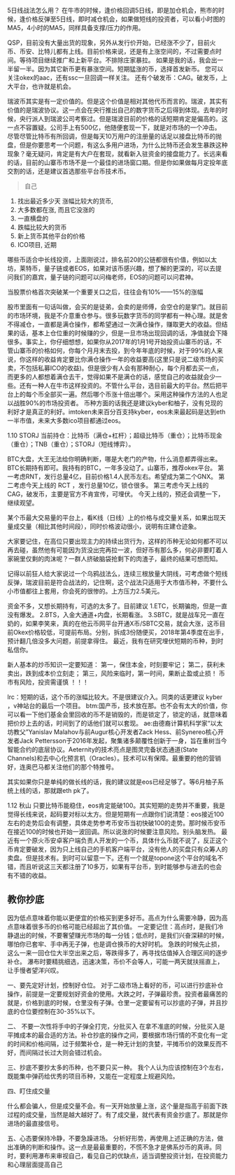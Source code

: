 5日线战法怎么用？
在牛市的时候，逢价格回调5日线，即是加仓机会，熊市的时候，逢价格反弹至5日线，即时减仓机会，如果做短线的投资者，可以看小时图的MA5，4小时的MA5，同样具备支撑/压力的作用。




QSP，目前没有大量出货的现象，另外从发行价开始，已经涨不少了，目前火币、币安、比特儿都有上线。目前价格来说，还是有上涨空间的，不过需要点时间。等待项目继续推广和上新平台。不排除庄家暴拉。
如果是我的话，我会出一半留一半。因为其它新币更有暴涨空间。​
​短期猛涨的币，选择首发新币。
您可以关注okex的aac，还有ssc一旦回调​一样关注。
还有个破发币：CAG。破发币，上大平台，也许就是机会。​


瑞波币其实是有一定价值的。但是这个价值是相对其他代币而言的。瑞波，其实有价值的是瑞波协议。这一点会在央行推出自己的数字货币之后得到体现。去年的时候，央行派人到瑞波公司考察过。但是瑞波目前的价格的话短期肯定是偏高的。这一点不容置疑。公司手上有500亿，他随便套现一下，就是对市场的一个冲击。
尽管尽管比特币有所回调，但是每天10万用户的注册量的话足以接盘比特币的抛盘，但是你要思考一个问题，有这么多用户进场，为什么比特币还会发生暴跌这种现象？毫无疑问，肯定是有大户在套现，就看新入驻资金的接盘能力了。长远来看的话，目前的山寨币市场不是一个最佳的进场窗口期。但是你如果做每月定投年底交割的话，还是建议首选那些平台币技术币。


> 自己
1. 找出最近多少天 涨幅比较大的货币,
2. 大多数都在涨, 而且它没涨的
3. 一直横盘的
4. 跌幅比较大的货币
5. 新上货币其他平台的价格
6. ICO项目, 近期



哪些币适合中长线投资，上面刚说过，排名前20的公链都很有价值，例如以太坊，莱特币，量子链或者EOS，如果对该币感兴趣，想了解的更深的，可以去提问我们的嘉宾，量子链的问题可以问梅老师，EOS的问题可以问君神。


当股票价格首次突破某一个重要关口之后，往往会有10%——15%的涨幅


股市里面有一句话叫做，会买的是徒弟，会卖的是师傅，会空仓的是掌门。就目前的市场环境，我是不介意重仓参与。很多玩数字货币的同学都有一种心理。就是舍不得减仓，一直都是满仓操作，都希望通过一次满仓操作，赚取更大的收益。但结果的话，基本上仓位重的时候赚的少，但是一旦市场出现回调的话，净值就会下降很多。事实上，你仔细想想，如果你从2017年的1月1号开始投资山寨币的话，不管山寨币的价格如何，你每个月月末去投，到今年年底的时候，对于99%的人来说，你这样的收益肯定要比你满仓操作一年的收益要高(这里只是说二级市场的买卖，不包括私募ICO的收益)。但是很少有人会有那种耐心，每个月都去买一点，而更多的人都想着满仓去干，觉得如果不是满仓的话，感觉自己的收益就会少一些。还有一种人在牛市这样投资的。不管什么平台，选目前最大的平台。然后把平台上的每个币全部买一遍。然后哪个币涨十倍出哪个。采用这种操作方法的人也足以战胜90%的市场投资者。
币种方面的话我还是建议kyber和柚子，没有兑现的利好才是真正的利好。imtoken未来百分百支持kyber，eos未来最起码是达到eth一半市值，未来大多数ico项目都通过eos。


1.10
STORJ
当前持仓：比特币（满仓+杠杆）；超级比特币（重仓）；比特币现金（重仓）；TNB（重仓）；STORJ（短线博弈）。


BTC大盘，大王无法给你明确判断，哪是大老门的产物，什么消息都弄得出来。BTC长期持有即可。我持有的BTC，一年多没动了。​
山寨币，推荐okex平台。
第一考虑RNT​，发行总量4亿，目前价格1.4人民币左右。希望成为第二个GNX。
第二考虑今天上线的 RCT ，发行总量10亿，锁仓很多。
第三考虑今天上线的CAG，破发币，主要是官方不肯宣传，可埋伏。
今天上线的，预还会调整一下，继续观望。​


某个币最大交易量的平台上，看K线（日线）上的价格与成交量关系，如果出现天量成交量（相比其他时间段），同时价格波动很小，说明有庄建仓迹象。


大家要记住，在高位只要出现主力的持续出货行为，这样的币种无论如何都不可以再去碰，虽然他有可能因为货没出完再拉一波，但好币有那么多，何必非要盯着人家碗里仅剩的肉沫呢？一群人挤破脑袋抢剩下的肉渣子，最终的结果可想而知。

记得以前狂人给大家说过一个乌鸦战法么，连续三根放量大阴线，可考虑做个短线反弹，瑞波目前是符合战法的，记住啊，这个战法只适用于大市值币种，不要什么小市值都往上套用，你会死的很惨的。上方压力2.5美元。


资金不多，又想长期持有，可选的太多了。目前建议
1.ETC，长期骗炮，但是一直没有爆发。
2.BTS​，入金大通道+内盘，长期看涨。
3.SBTC，就是战车兄一直在奶的，如果李笑来，真的在他云币网平台开通X币/SBTC交易，就会大涨，这币目前Okex价格较低，可提前布局。​
分别，拆成3份随便买​，2018年第4季度在出手，预计翻几倍没多大问题，前提拿得住。
最近，我有在研究埋伏短期的币种，到时私信你。​


新人基本的炒币知识一定要知道：
第一，保住本金，时刻要牢记； 
第二，获利未卖出，跌到成本价立刻走； 
第三，风险来临时，第一时间，果断止盈或止损！ 
币市有风险，投资需谨慎 ！！！


lrc：短期的话，这个币的涨幅比较大。不是很建议介入。同类的话更建议 kyber ，v神站台的最后一个项目。
btm:国产币，技术放在那。也不会有太大的价值，你可以看一下他们基金会里回收的币不是销毁的，而是锁定了，锁定的话，就意味着把价炒上去的话，时间到了的话他们就可以套现。
ae:由德裔计算机科学家“以太坊教父”Yanislav Malahov与前Augur核心开发者Zack Hess、前Synereo核心开发者Jack Pettersson于2016年发起，聚集诸多颠覆性创新于一身，旨在重树当今智能合约的底层协议。Aeternity的技术亮点是图灵完备状态通道(State Channels)和去中心化预言机（Oracles）。技术可以有保障。最重要的他的营销好，连奥巴马都关注他们的那个特推号。

其实如果你只是单纯的做长线的话，我的建议就是eos已经足够了。等6月柚子系统上线的话，那就跟eth pk了。


1.12 秋山
只要比特币能稳住，eos肯定能破100。其实短期的走势并不重要，我是觉得长线来说，起码要对标以太方。但是短期有一点跟你们说清楚：eos接近100左右的走势后会有调整，具体走势参考币安币当初快破100的走势。那时候币安币在接近100的时候也开始一波回调。所以说涨的时候要注意风险。别头脑发热。
最近有一个原火币安卓客户端负责人开发的一个币，具体什么币就不说了，反正这个币肯定要破发，因为只上线自己的手机客户端平台，没有他人的买盘只有众筹人的卖盘。但是技术有。到时可以留意一下。还有一个就是topone这个平台的域名不错，而且听说这三天都注册了10多万，如果有平台币，到时能够参与进去的也会有不错的收益。


##  教你抄底
因为低点意味着你能以更便宜的价格买到更多好币。高点为什么需要冷静，因为高点意味着很多币的价格可能已经超出了其价值。
一定要记住：高点时，是我们冷静退出的时候，不要奢望赚光市场的每一分钱；低点时，是我们兴奋深耕的时候，哪怕你已套牢、手中再无子弹，也是调仓换币的大好时机。
急跌的时候先止损，这么一来一回仓位大半空出来之后，等跌得多了，再寻找估值掉入合理区间的逐步补仓。
瀑布时要精挑细选，迅速决策，币价不会等人，可能一两天就扶摇直上，让手慢者望洋兴叹。


一、要先定好计划，控制好仓位。
对于二级市场上看好的币，可以进行抄底补仓操作，前提是一定要规划好资金的使用。大跌之时，子弹最珍贵。投资者最痛苦的就是，价格到底的时候，仓里没有子弹。仓里一定要留有可以抄底的子弹，并且抄底的仓位要控制在30-35%以下。

二、 不要一次性将手中的子弹全打完，分批买入
在拿不准底的时候，分批买入是平摊成本的最合适的方法。补仓抄底的操作之间，要根据市场行情的不变化有一定的时间和价格间隔，过于频繁补仓，是一种无计划的贪婪，平摊币价的效果反而不好，而间隔过长过大则会错过机会。

三、抄底不要抄太多的币种，也不要只买一种。
我个人认为应该控制在3个左右，既能集中弹药给优秀的项目币种，又能在一定程度上规避风险。

四、盯住成交量

什么都会骗人，但是成交量不会。有一天开始放量上涨，这个量是指高于前面下跌过程的成交量，当然是越大越好了。有了成交量，就代表有资金抄底了。那就是你进场的最直接信号。

五、心态要保持冷静，不要急躁进场。
分析好形势，再使用上述正确的方法，做出准确的判断和操作。这一点是最最重要的，不慌不急才是佛系炒币的真谛。同时，要利用瀑布来审视自己，看见自己的优缺点，适当调整投资计划，在投资能力和心理层面提高自己